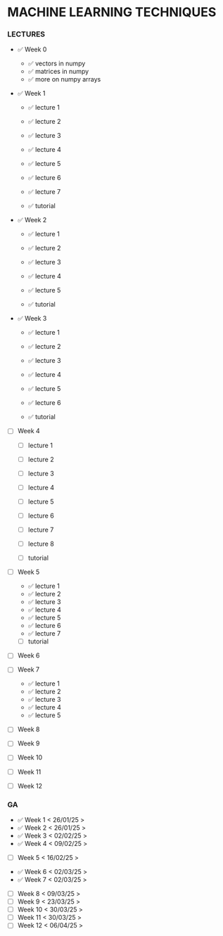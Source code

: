 # MACHINE LEARNING TECHNIQUES
### LECTURES

- :white_check_mark: Week 0
    - :white_check_mark: vectors in numpy
    - :white_check_mark: matrices in numpy
    - :white_check_mark: more on numpy arrays

- :white_check_mark: Week 1
    - :white_check_mark: lecture 1
    - :white_check_mark: lecture 2 
    - :white_check_mark: lecture 3 
    - :white_check_mark: lecture 4 
    - :white_check_mark: lecture 5
    - :white_check_mark: lecture 6 
    - :white_check_mark: lecture 7

    - :white_check_mark: tutorial

- :white_check_mark: Week 2
    - :white_check_mark: lecture 1
    - :white_check_mark: lecture 2
    - :white_check_mark: lecture 3
    - :white_check_mark: lecture 4
    - :white_check_mark: lecture 5

    - :white_check_mark: tutorial

- :white_check_mark: Week 3
    - :white_check_mark: lecture 1
    - :white_check_mark: lecture 2
    - :white_check_mark: lecture 3
    - :white_check_mark: lecture 4
    - :white_check_mark: lecture 5
    - :white_check_mark: lecture 6

    - :white_check_mark: tutorial

- [ ] Week 4
	- [ ] lecture 1
	- [ ] lecture 2
	- [ ] lecture 3
	- [ ] lecture 4
	- [ ] lecture 5
	- [ ] lecture 6
	- [ ] lecture 7
	- [ ] lecture 8

	- [ ] tutorial

- [ ] Week 5
    - :white_check_mark: lecture 1
    - :white_check_mark: lecture 2 
    - :white_check_mark: lecture 3 
    - :white_check_mark: lecture 4 
    - :white_check_mark: lecture 5
    - :white_check_mark: lecture 6 
    - :white_check_mark: lecture 7

    - [ ] tutorial

- [ ] Week 6
- [ ] Week 7
    - :white_check_mark: lecture 1
    - :white_check_mark: lecture 2 
    - :white_check_mark: lecture 3 
    - :white_check_mark: lecture 4 
    - :white_check_mark: lecture 5
- [ ] Week 8
- [ ] Week 9
- [ ] Week 10
- [ ] Week 11
- [ ] Week 12

### GA

- :white_check_mark: Week 1  < 26/01/25 >
- :white_check_mark: Week 2  < 26/01/25 >
- :white_check_mark: Week 3  < 02/02/25 >
- :white_check_mark: Week 4  < 09/02/25 >
- [ ] Week 5  < 16/02/25 >
- :white_check_mark: Week 6  < 02/03/25 >
- :white_check_mark: Week 7  < 02/03/25 >
- [ ] Week 8  < 09/03/25 >
- [ ] Week 9  < 23/03/25 >
- [ ] Week 10 < 30/03/25 >
- [ ] Week 11 < 30/03/25 >
- [ ] Week 12 < 06/04/25 >
